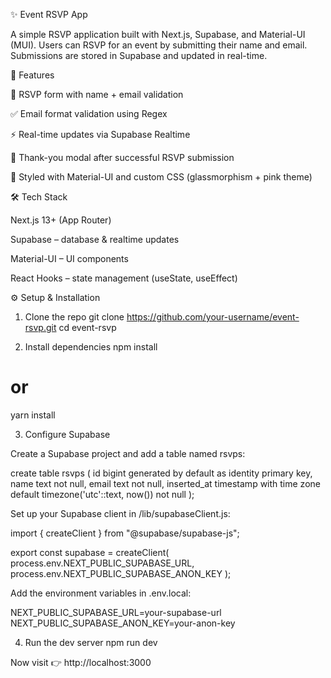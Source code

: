 ✨ Event RSVP App

A simple RSVP application built with Next.js, Supabase, and Material-UI (MUI).
Users can RSVP for an event by submitting their name and email. Submissions are stored in Supabase and updated in real-time.

🚀 Features

📩 RSVP form with name + email validation

✅ Email format validation using Regex

⚡ Real-time updates via Supabase Realtime

🎉 Thank-you modal after successful RSVP submission

💅 Styled with Material-UI and custom CSS (glassmorphism + pink theme)

🛠️ Tech Stack

Next.js 13+ (App Router)

Supabase
 – database & realtime updates

Material-UI
 – UI components

React Hooks
 – state management (useState, useEffect)

 ⚙️ Setup & Installation
1. Clone the repo
git clone https://github.com/your-username/event-rsvp.git
cd event-rsvp

2. Install dependencies
npm install
# or
yarn install

3. Configure Supabase

Create a Supabase project and add a table named rsvps:

create table rsvps (
  id bigint generated by default as identity primary key,
  name text not null,
  email text not null,
  inserted_at timestamp with time zone default timezone('utc'::text, now()) not null
);


Set up your Supabase client in /lib/supabaseClient.js:

import { createClient } from "@supabase/supabase-js";

export const supabase = createClient(
  process.env.NEXT_PUBLIC_SUPABASE_URL,
  process.env.NEXT_PUBLIC_SUPABASE_ANON_KEY
);


Add the environment variables in .env.local:

NEXT_PUBLIC_SUPABASE_URL=your-supabase-url
NEXT_PUBLIC_SUPABASE_ANON_KEY=your-anon-key

4. Run the dev server
npm run dev


Now visit 👉 http://localhost:3000
